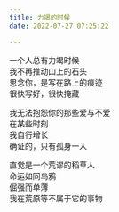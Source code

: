 ```yaml
---
title: 力竭的时候
date: 2022-07-27 07:25:22

---
```


一个人总有力竭时候\
我不再推动山上的石头\
思念你，是写在路上的痕迹\
很快写好，很快掩藏

我无法抱怨你的那些爱与不爱\
在某些时刻\
我自行增长\
确证的，只有孤身一人

直觉是一个荒谬的稻草人\
命运如同乌鸦\
倔强而单薄\
我在荒原等不属于它的事物
